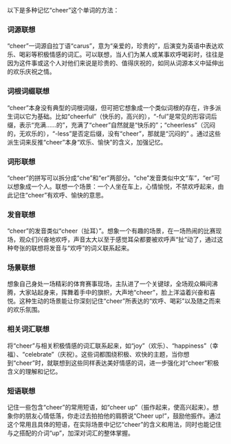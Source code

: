 以下是多种记忆“cheer”这个单词的方法：

### 词源联想
“cheer”一词源自拉丁语“carus”，意为“亲爱的，珍贵的”，后演变为英语中表达欢乐、喝彩等积极情感的词汇。可以联想，当人们为某人或某事欢呼喝彩时，往往是因为这件事或这个人对他们来说是珍贵的、值得庆祝的，如同从词源本义中延伸出的欢乐庆祝之情。 

### 词根词缀联想
“cheer”本身没有典型的词根词缀，但可把它想象成一个类似词根的存在，许多派生词以它为基础。比如“cheerful”（快乐的，高兴的），“-ful”是常见的形容词后缀，表示“充满……的”，充满了“cheer”自然就是“快乐的”；“cheerless”（沉闷的，无欢乐的），“-less”是否定后缀，没有“cheer”，那就是“沉闷的” 。通过这些派生词来反推“cheer”本身“欢乐、愉快”的含义，加强记忆。 

### 词形联想
“cheer”的拼写可以拆分成“che”和“er”两部分。“che”发音类似中文“车”，“er”可以想象成一个人。联想一个场景：一个人坐在车上，心情愉悦，不禁欢呼起来，由此记住“cheer”有欢呼、愉快的意思。 

### 发音联想
“cheer”的发音类似“cheer（扯耳）”。想象一个有趣的场景，在一场热闹的比赛现场，观众们兴奋地欢呼，声音太大以至于感觉耳朵都要被欢呼声“扯”动了，通过这种夸张的联想将发音与“欢呼”的词义联系起来。 

### 场景联想
想象自己身处一场精彩的体育赛事现场，主队进了一个关键球，全场观众瞬间沸腾，大家站起身来，挥舞着手中的旗帜，大声地“cheer”，脸上洋溢着兴奋和喜悦。这种生动的场景能让你深刻记住“cheer”所表达的“欢呼、喝彩”以及随之而来的欢乐氛围。 

### 相关词汇联想
将“cheer”与相关积极情感的词汇联系起来，如“joy”（欢乐）、“happiness”（幸福）、“celebrate”（庆祝）。这些词都围绕积极、欢快的主题，当你想到“cheer”时，就联想到这些同样表达美好情感的词，进一步强化对“cheer”积极含义的理解和记忆。 

### 短语联想
记住一些包含“cheer”的常用短语，如“cheer up”（振作起来，使高兴起来）。想象你的朋友心情低落，你走过去拍拍他的肩膀说“Cheer up!”，鼓励他振作。通过这个常用且具体的短语，在实际场景中记忆“cheer”的含义和用法，同时也能记住与之搭配的介词“up”，加深对词汇的整体掌握。 